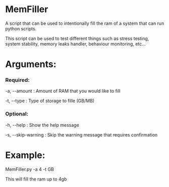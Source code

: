 # MemFiller
A script that can be used to intentionally fill the ram of a system that can run python scripts.

This script can be used to test different things such as stress testing, system stability, memory leaks handler, behaviour monitoring, etc...

# Arguments:

### Required:

-a, --amount : Amount of RAM that you would like to fill

-t, --type : Type of storage to fille (GB/MB)

### Optional:

-h, --help : Show the help message

-s, --skip-warning : Skip the warning message that requires confirmation

# Example:

MemFiller.py -a 4 -t GB

This will fill the ram up to 4gb
